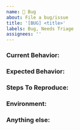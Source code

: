 ```yaml
---
name: 🐞 Bug
about: File a bug/issue
title: '[BUG] <title>'
labels: Bug, Needs Triage
assignees: ''
---
```


<!--
Note: Please search to see if an issue already exists for the bug you encountered.
-->

### Current Behavior:
<!-- A concise description of what you're experiencing. -->

### Expected Behavior:
<!-- A concise description of what you expected to happen. -->

### Steps To Reproduce:
<!--
Example: steps to reproduce the behavior:
1. In this environment...
2. With this config...
3. Run '...'
4. See error...
-->

### Environment:
<!--
Example:
- OS: Ubuntu 20.04
- rustc: 1.59.0
- version: 1.0.0
-->

### Anything else:
<!--
Links? References? Anything that will give us more context about the issue that you are encountering!
-->
